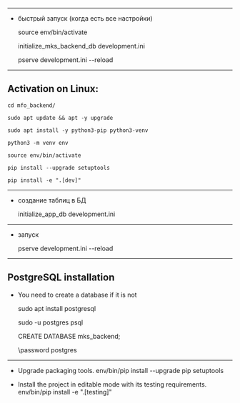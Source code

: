 --------------------------------------------------------------------------------

-   быстрый запуск (когда есть все настройки)
    
    source env/bin/activate
    
    initialize_mks_backend_db development.ini
    
    pserve development.ini --reload
    
--------------------------------------------------------------------------------

Activation on Linux:
--------------------------------------------------------------------------------

    cd mfo_backend/

    sudo apt update && apt -y upgrade

    sudo apt install -y python3-pip python3-venv

    python3 -m venv env

    source env/bin/activate

    pip install --upgrade setuptools
    
    pip install -e ".[dev]" 
    
--------------------------------------------------------------------------------

 -  создание таблиц в БД

    initialize_app_db development.ini
    
--------------------------------------------------------------------------------

 -  запуск

    pserve development.ini --reload

--------------------------------------------------------------------------------

PostgreSQL installation 
--------------------------------------------------------------------------------

-   You need to create a database if it is not

    sudo apt install postgresql

    sudo -u postgres psql

    CREATE DATABASE mks_backend;

    \password postgres
    
--------------------------------------------------------------------------------

- Upgrade packaging tools.
    env/bin/pip install --upgrade pip setuptools

- Install the project in editable mode with its testing requirements.
    env/bin/pip install -e ".[testing]"

